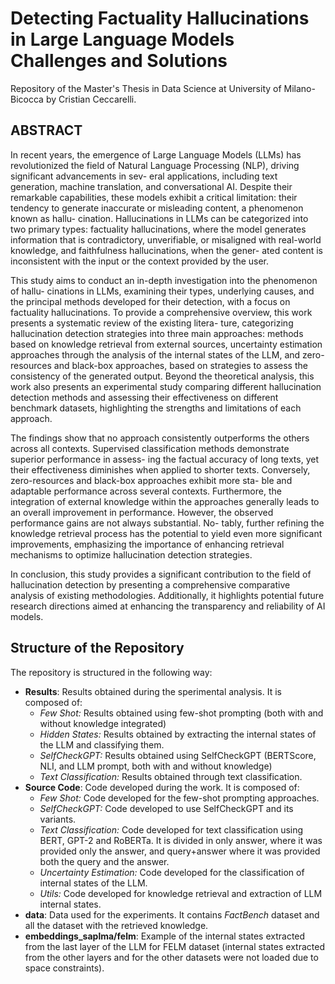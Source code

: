 # Detecting Factuality Hallucinations in Large Language Models Challenges and Solutions

Repository of the Master's Thesis in Data Science at University of Milano-Bicocca by Cristian Ceccarelli. 

## ABSTRACT

In recent years, the emergence of Large Language Models (LLMs) has revolutionized the
field of Natural Language Processing (NLP), driving significant advancements in sev-
eral applications, including text generation, machine translation, and conversational AI.
Despite their remarkable capabilities, these models exhibit a critical limitation: their
tendency to generate inaccurate or misleading content, a phenomenon known as hallu-
cination. Hallucinations in LLMs can be categorized into two primary types: factuality
hallucinations, where the model generates information that is contradictory, unverifiable,
or misaligned with real-world knowledge, and faithfulness hallucinations, when the gener-
ated content is inconsistent with the input or the context provided by the user.

This study aims to conduct an in-depth investigation into the phenomenon of hallu-
cinations in LLMs, examining their types, underlying causes, and the principal methods
developed for their detection, with a focus on factuality hallucinations. To provide a
comprehensive overview, this work presents a systematic review of the existing litera-
ture, categorizing hallucination detection strategies into three main approaches: methods
based on knowledge retrieval from external sources, uncertainty estimation approaches
through the analysis of the internal states of the LLM, and zero-resources and black-box
approaches, based on strategies to assess the consistency of the generated output. Beyond
the theoretical analysis, this work also presents an experimental study comparing different
hallucination detection methods and assessing their effectiveness on different benchmark
datasets, highlighting the strengths and limitations of each approach.

The findings show that no approach consistently outperforms the others across all
contexts. Supervised classification methods demonstrate superior performance in assess-
ing the factual accuracy of long texts, yet their effectiveness diminishes when applied
to shorter texts. Conversely, zero-resources and black-box approaches exhibit more sta-
ble and adaptable performance across several contexts. Furthermore, the integration of
external knowledge within the approaches generally leads to an overall improvement in
performance. However, the observed performance gains are not always substantial. No-
tably, further refining the knowledge retrieval process has the potential to yield even more
significant improvements, emphasizing the importance of enhancing retrieval mechanisms
to optimize hallucination detection strategies.

In conclusion, this study provides a significant contribution to the field of hallucination
detection by presenting a comprehensive comparative analysis of existing methodologies.
Additionally, it highlights potential future research directions aimed at enhancing the
transparency and reliability of AI models.


## Structure of the Repository
The repository is structured in the following way:

- **Results**: Results obtained during the sperimental analysis. It is composed of:
  - *Few Shot:* Results obtained using few-shot prompting (both with and without knowledge integrated)
  - *Hidden States:* Results obtained by extracting the internal states of the LLM and classifying them.
  - *SelfCheckGPT:* Results obtained using SelfCheckGPT (BERTScore, NLI, and LLM prompt, both with and without knowledge)
  - *Text Classification:* Results obtained through text classification.
- **Source Code**: Code developed during the work. It is composed of:
  - *Few Shot:* Code developed for the few-shot prompting approaches.
  - *SelfCheckGPT:* Code developed to use SelfCheckGPT and its variants.
  - *Text Classification:* Code developed for text classification using BERT, GPT-2 and RoBERTa. It is divided in only answer, where it was provided only the answer, and query+answer where it was provided both the query and the answer.
  - *Uncertainty Estimation:* Code developed for the classification of internal states of the LLM.
  - *Utils:* Code developed for knowledge retrieval and extraction of LLM internal states.
- **data**: Data used for the experiments. It contains *FactBench* dataset and all the dataset with the retrieved knowledge.
- **embeddings_saplma/felm**: Example of the internal states extracted from the last layer of the LLM for FELM dataset (internal states extracted from the other layers and for the other datasets were not loaded due to space constraints).

